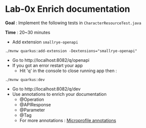 # Lab-0x Enrich documentation

**Goal** : Implement the following tests in ```CharacterResourceTest.java```

**Time** : 20~30 minutes

- Add extension ```smallrye-openapi```
```shell
./mvnw quarkus:add-extension -Dextensions="smallrye-openapi"
```

- Go to http://localhost:8082/q/openapi
- If you got an error restart your app 
  - Hit 'q' in the console to close running app then : 
```shell
./mvnw quarkus:dev
```
- Go to http://localhost:8082/q/dev
- Use annotations to enrich your documentation 
  - @Operation
  - @APIResponse
  - @Parameter
  - @Tag
  - For more annotations : [Microprofile annotations](https://github.com/eclipse/microprofile-open-api/blob/master/spec/src/main/asciidoc/microprofile-openapi-spec.asciidoc#annotations)
